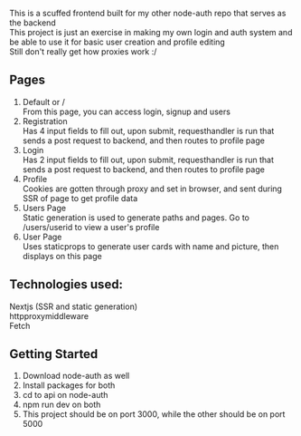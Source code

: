 This is a scuffed frontend built for my other node-auth repo that serves as the backend\
This project is just an exercise in making my own login and auth system and be able to use it for basic user creation and profile editing\
Still don't really get how proxies work :/

## Pages
1. Default or /\
From this page, you can access login, signup and users
2. Registration\
Has 4 input fields to fill out, upon submit, requesthandler is run that sends a post request to backend, and then routes to profile page
3. Login\
Has 2 input fields to fill out, upon submit, requesthandler is run that sends a post request to backend, and then routes to profile page
4. Profile\
Cookies are gotten through proxy and set in browser, and sent during SSR of page to get profile data
5. Users Page\
Static generation is used to generate paths and pages. Go to /users/userid to view a user's profile
6. User Page\
Uses staticprops to generate user cards with name and picture, then displays on this page

## Technologies used:
Nextjs (SSR and static generation)\
httpproxymiddleware\
Fetch

## Getting Started
1. Download node-auth as well
2. Install packages for both
3. cd to api on node-auth
4. npm run dev on both
5. This project should be on port 3000, while the other should be on port 5000



